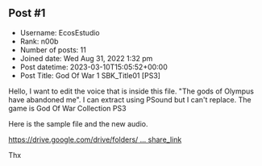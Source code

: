 ## Post #1
- Username: EcosEstudio
- Rank: n00b
- Number of posts: 11
- Joined date: Wed Aug 31, 2022 1:32 pm
- Post datetime: 2023-03-10T15:05:52+00:00
- Post Title: God Of War 1 SBK_Title01 [PS3]

Hello, I want to edit the voice that is inside this file. "The gods of Olympus have abandoned me".
I can extract using PSound but I can't replace. The game is God Of War Collection PS3

Here is the sample file and the new audio.

[https://drive.google.com/drive/folders/ ... share_link](https://drive.google.com/drive/folders/1G9pw2KY5DsWrG5g9dDnUV8IIvgcAJyrP?usp=share_link)

Thx
